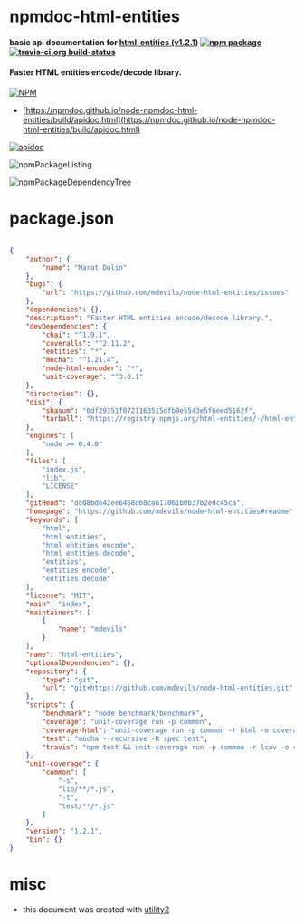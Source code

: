 # npmdoc-html-entities

#### basic api documentation for  [html-entities (v1.2.1)](https://github.com/mdevils/node-html-entities#readme)  [![npm package](https://img.shields.io/npm/v/npmdoc-html-entities.svg?style=flat-square)](https://www.npmjs.org/package/npmdoc-html-entities) [![travis-ci.org build-status](https://api.travis-ci.org/npmdoc/node-npmdoc-html-entities.svg)](https://travis-ci.org/npmdoc/node-npmdoc-html-entities)

#### Faster HTML entities encode/decode library.

[![NPM](https://nodei.co/npm/html-entities.png?downloads=true&downloadRank=true&stars=true)](https://www.npmjs.com/package/html-entities)

- [https://npmdoc.github.io/node-npmdoc-html-entities/build/apidoc.html](https://npmdoc.github.io/node-npmdoc-html-entities/build/apidoc.html)

[![apidoc](https://npmdoc.github.io/node-npmdoc-html-entities/build/screenCapture.buildCi.browser.%252Ftmp%252Fbuild%252Fapidoc.html.png)](https://npmdoc.github.io/node-npmdoc-html-entities/build/apidoc.html)

![npmPackageListing](https://npmdoc.github.io/node-npmdoc-html-entities/build/screenCapture.npmPackageListing.svg)

![npmPackageDependencyTree](https://npmdoc.github.io/node-npmdoc-html-entities/build/screenCapture.npmPackageDependencyTree.svg)



# package.json

```json

{
    "author": {
        "name": "Marat Dulin"
    },
    "bugs": {
        "url": "https://github.com/mdevils/node-html-entities/issues"
    },
    "dependencies": {},
    "description": "Faster HTML entities encode/decode library.",
    "devDependencies": {
        "chai": "^1.9.1",
        "coveralls": "^2.11.2",
        "entities": "*",
        "mocha": "^1.21.4",
        "node-html-encoder": "*",
        "unit-coverage": "^3.0.1"
    },
    "directories": {},
    "dist": {
        "shasum": "0df29351f0721163515dfb9e5543e5f6eed5162f",
        "tarball": "https://registry.npmjs.org/html-entities/-/html-entities-1.2.1.tgz"
    },
    "engines": [
        "node >= 0.4.0"
    ],
    "files": [
        "index.js",
        "lib",
        "LICENSE"
    ],
    "gitHead": "dc08bde42ee6468d60ca617061b0b37b2edc45ca",
    "homepage": "https://github.com/mdevils/node-html-entities#readme",
    "keywords": [
        "html",
        "html entities",
        "html entities encode",
        "html entities decode",
        "entities",
        "entities encode",
        "entities decode"
    ],
    "license": "MIT",
    "main": "index",
    "maintainers": [
        {
            "name": "mdevils"
        }
    ],
    "name": "html-entities",
    "optionalDependencies": {},
    "repository": {
        "type": "git",
        "url": "git+https://github.com/mdevils/node-html-entities.git"
    },
    "scripts": {
        "benchmark": "node benchmark/benchmark",
        "coverage": "unit-coverage run -p common",
        "coverage-html": "unit-coverage run -p common -r html -o coverage.html",
        "test": "mocha --recursive -R spec test",
        "travis": "npm test && unit-coverage run -p common -r lcov -o coverage.lcov && cat coverage.lcov | coveralls"
    },
    "unit-coverage": {
        "common": [
            "-s",
            "lib/**/*.js",
            "-t",
            "test/**/*.js"
        ]
    },
    "version": "1.2.1",
    "bin": {}
}
```



# misc
- this document was created with [utility2](https://github.com/kaizhu256/node-utility2)

